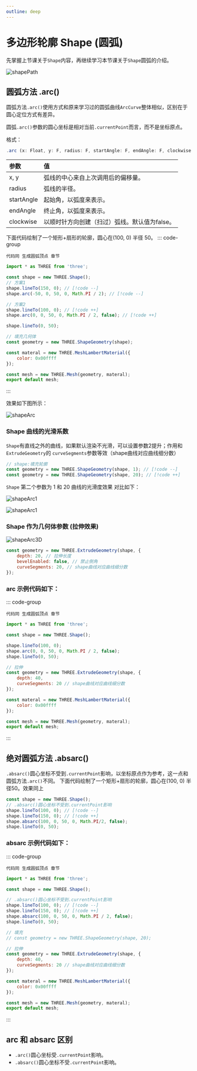 ```yaml
---
outline: deep
---
```


# 多边形轮廓 Shape (圆弧)

先掌握上节课关于`Shape`内容，再继续学习本节课关于`Shape`圆弧的介绍。

![shapePath](/phaseF/shapePath.svg)

## 圆弧方法 .arc()

圆弧方法`.arc()`使用方式和原来学习过的圆弧曲线`ArcCurve`整体相似，区别在于圆心定位方式有差异。

圆弧`.arc()`参数的圆心坐标是相对当前`.currentPoint`而言，而不是坐标原点。

格式：

```js
.arc (x: Float, y: F, radius: F, startAngle: F, endAngle: F, clockwise: B); 
```
|参数|值|
|:-------|:-------|
|x, y| 弧线的中心来自上次调用后的偏移量。|
|radius| 弧线的半径。|
startAngle |起始角，以弧度来表示。|
|endAngle| 终止角，以弧度来表示。
clockwise |以顺时针方向创建（扫过）弧线。默认值为false。|

下面代码绘制了一个矩形+扇形的轮廓，圆心在(100, 0) 半径 50。
::: code-group
```vue [index.vue]
代码同 生成圆弧顶点 章节
```

```js [model.js]
import * as THREE from 'three';

const shape = new THREE.Shape();
// 方案1
shape.lineTo(150, 0); // [!code --]
shape.arc(-50, 0, 50, 0, Math.PI / 2); // [!code --]

// 方案2
shape.lineTo(100, 0); // [!code ++]
shape.arc(0, 0, 50, 0, Math.PI / 2, false); // [!code ++]

shape.lineTo(0, 50);

// 填充几何体
const geometry = new THREE.ShapeGeometry(shape);

const materal = new THREE.MeshLambertMaterial({
    color: 0x00ffff
});

const mesh = new THREE.Mesh(geometry, materal);
export default mesh;
```
:::

效果如下图所示：

![shapeArc](/phaseF/shapeArc.jpg)

### Shape 曲线的光滑系数

`Shape`有直线之外的曲线，如果默认渲染不光滑，可以设置参数2提升；作用和`ExtrudeGeometry`的 `curveSegments`参数等效（shape曲线对应曲线细分数）


```js
// shape:填充轮廓  
const geometry = new THREE.ShapeGeometry(shape, 1); // [!code --]
const geometry = new THREE.ShapeGeometry(shape, 20); // [!code ++]
```

`Shape` 第二个参数为 1 和 20 曲线的光滑度效果 对比如下：

![shapeArc1](/phaseF/shapeArc1.jpg)

![shapeArc1](/phaseF/shapeArc20.jpg)

### Shape 作为几何体参数 (拉伸效果)

![shapeArc3D](/phaseF/shapeArc3D.jpg)

```js
const geometry = new THREE.ExtrudeGeometry(shape, {
    depth: 20, // 拉伸长度
    bevelEnabled: false, // 禁止倒角
    curveSegments: 20, // shape曲线对应曲线细分数
});
```


### arc 示例代码如下：

::: code-group 
```vue [index.vue]
代码同 生成圆弧顶点 章节
```

```js [model.js]
import * as THREE from 'three';

const shape = new THREE.Shape();

shape.lineTo(100, 0);
shape.arc(0, 0, 50, 0, Math.PI / 2, false);
shape.lineTo(0, 50);

// 拉伸 
const geometry = new THREE.ExtrudeGeometry(shape, {
    depth: 40,
    curveSegments: 20 // shape曲线对应曲线细分数
});

const materal = new THREE.MeshLambertMaterial({
    color: 0x00ffff
});

const mesh = new THREE.Mesh(geometry, materal);
export default mesh;
```
:::

## 绝对圆弧方法 .absarc()

`.absarc()`圆心坐标不受到`.currentPoint`影响，以坐标原点作为参考，这一点和圆弧方法`.arc()`不同。
下面代码绘制了一个矩形+扇形的轮廓，圆心在(100, 0) 半径50。效果同上

```js
const shape = new THREE.Shape();
// .absarc()圆心坐标不受到.currentPoint影响
shape.lineTo(100, 0); // [!code --]
shape.lineTo(150, 0); // [!code ++]
shape.absarc(100, 0, 50, 0, Math.PI/2, false); 
shape.lineTo(0, 50);
```

### absarc 示例代码如下：

::: code-group
```vue [index.vue]
代码同 生成圆弧顶点 章节
```

```js [model.js]
import * as THREE from 'three';

const shape = new THREE.Shape();

// .absarc()圆心坐标不受到.currentPoint影响
shape.lineTo(100, 0); // [!code --]
shape.lineTo(150, 0); // [!code ++]
shape.absarc(100, 0, 50, 0, Math.PI / 2, false);
shape.lineTo(0, 50);

// 填充
// const geometry = new THREE.ShapeGeometry(shape, 20);

// 拉伸
const geometry = new THREE.ExtrudeGeometry(shape, {
    depth: 40,
    curveSegments: 20 // shape曲线对应曲线细分数
});

const materal = new THREE.MeshLambertMaterial({
    color: 0x00ffff
});

const mesh = new THREE.Mesh(geometry, materal);
export default mesh;
```
:::

## arc 和 absarc 区别

- `.arc()`圆心坐标受`.currentPoint`影响。
- `.absarc()`圆心坐标不受`.currentPoint`影响。